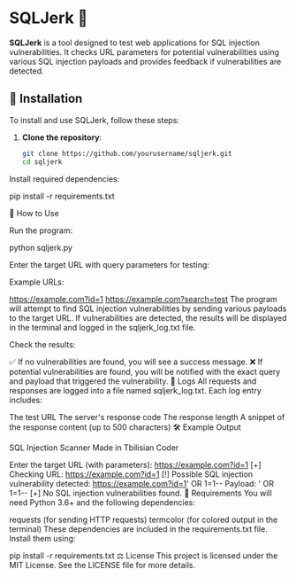 # SQLJerk 🚨

**SQLJerk** is a tool designed to test web applications for SQL injection vulnerabilities. It checks URL parameters for potential vulnerabilities using various SQL injection payloads and provides feedback if vulnerabilities are detected.

## 🚀 Installation

To install and use SQLJerk, follow these steps:

1. **Clone the repository**:

   ```bash
   git clone https://github.com/yourusername/sqljerk.git
   cd sqljerk
Install required dependencies:

pip install -r requirements.txt

🔧 How to Use

Run the program:


python sqljerk.py

Enter the target URL with query parameters for testing:

Example URLs:

https://example.com?id=1
https://example.com?search=test
The program will attempt to find SQL injection vulnerabilities by sending various payloads to the target URL. If vulnerabilities are detected, the results will be displayed in the terminal and logged in the sqljerk_log.txt file.

Check the results:

✅ If no vulnerabilities are found, you will see a success message.
❌ If potential vulnerabilities are found, you will be notified with the exact query and payload that triggered the vulnerability.
📜 Logs
All requests and responses are logged into a file named sqljerk_log.txt. Each log entry includes:

The test URL
The server's response code
The response length
A snippet of the response content (up to 500 characters)
🛠 Example Output


SQL Injection Scanner
Made in Tbilisian Coder

Enter the target URL (with parameters): https://example.com?id=1
[+] Checking URL: https://example.com?id=1
[!] Possible SQL injection vulnerability detected: https://example.com?id=1' OR 1=1--
    Payload: ' OR 1=1--
[+] No SQL injection vulnerabilities found.
🔑 Requirements
You will need Python 3.6+ and the following dependencies:

requests (for sending HTTP requests)
termcolor (for colored output in the terminal)
These dependencies are included in the requirements.txt file. Install them using:

pip install -r requirements.txt
⚖ License
This project is licensed under the MIT License. See the LICENSE file for more details.

